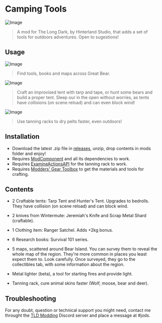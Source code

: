 # Camping Tools

![Image](https://github.com/Jods-Its/Jods-Camping-Tools/blob/main/Images/s4QXeLl.jpg)

> A mod for The Long Dark, by Hinterland Studio, that adds a set of tools for outdoors adventures. Open to sugestions!

## Usage

![Image](https://github.com/Jods-Its/Jods-Camping-Tools/blob/main/Images/screen_8744cc7c-5a17-454c-8f42-7e5aff52aacf_hi.png) 

> Find tools, books and maps across Great Bear.

![Image](https://github.com/Jods-Its/Jods-Camping-Tools/blob/main/Images/screen_041562b7-4600-4306-b873-4e1fbcb5b953_hi.png)

> Craft an improvised tent with tarp and tape, or hunt some bears and build a proper tent. Sleep our in the open without worries, as tents have collisions (on scene reload) and can even block wind!

![Image](https://github.com/Jods-Its/Jods-Camping-Tools/blob/main/Images/screen_8c652d5a-4861-49b4-a407-add56cec5ca2_hi.png)

> Use tanning racks to dry pelts faster, even outdoors!

## Installation

 * Download the latest .zip file in [releases](https://github.com/Jods-Its/Jods-Camping-Tools/releases), unzip, drop contents in mods folder and enjoy!
 * Requires [ModComponent](https://github.com/dommrogers/ModComponent) and all its dependencies to work.
 * Requires [ExamineActionsAPI](https://github.com/No3371/TLD-ExamineActionsAPI) for the tanning rack to work.
 * Requires [Modders' Gear Toolbox](https://github.com/Jods-Its/Modders-Gear-Toolbox) to get the materials and tools for crafting.

## Contents

- 2 Craftable tents: Tarp Tent and Hunter's Tent. Upgrades to bedrolls. They have collision (on scene reload) and can block wind.

- 2 knives from Wintermute: Jeremiah's Knife and Scrap Metal Shard (craftable).

- 1 Clothing item: Ranger Satchel. Adds +2kg bonus.

- 6 Research books: Survival 101 series.

- 5 maps, scattered around Bear Island. You can survey them to reveal the whole map of the region. They're more common in places you least expect them to. Look carefully. Once surveyed, they go to the collectibles tab, with some information about the region.

- Metal lighter (beta), a tool for starting fires and provide light.

- Tanning rack, cure animal skins faster (Wolf, moose, bear and deer).

## Troubleshooting

For any doubt, question or technical support you might need, contact me throught the [TLD Modding](https://discord.com/invite/nb2jQez) Discord server and place a message at #jods.

